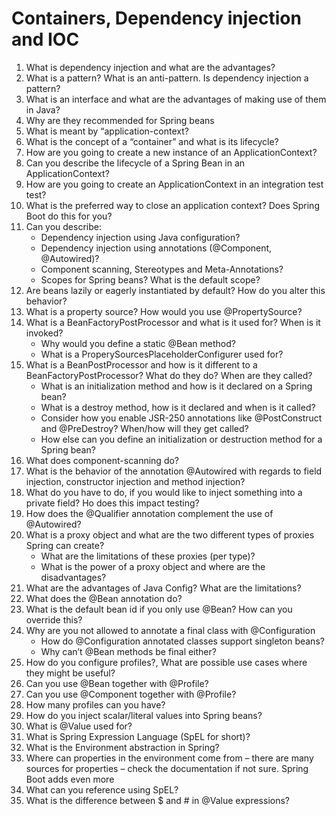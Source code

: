 # Containers, Dependency injection and IOC
1. What is dependency injection and what are the advantages?
2. What is a pattern? What is an anti-pattern. Is dependency injection a pattern?
3. What is an interface and what are the advantages of making use of them in Java?
4. Why are they recommended for Spring beans
5. What is meant by “application-context?
6. What is the concept of a “container” and what is its lifecycle?
7. How are you going to create a new instance of an ApplicationContext?
8. Can you describe the lifecycle of a Spring Bean in an ApplicationContext?
9. How are you going to create an ApplicationContext in an integration test test?
10. What is the preferred way to close an application context? Does Spring Boot do this for you?
11. Can you describe:
    * Dependency injection using Java configuration?
    * Dependency injection using annotations (@Component, @Autowired)?
    * Component scanning, Stereotypes and Meta-Annotations?
    * Scopes for Spring beans? What is the default scope?
12. Are beans lazily or eagerly instantiated by default? How do you alter this behavior?
13. What is a property source? How would you use @PropertySource?
14. What is a BeanFactoryPostProcessor and what is it used for? When is it invoked?
    * Why would you define a static @Bean method?
    * What is a ProperySourcesPlaceholderConfigurer used for?
15. What is a BeanPostProcessor and how is it different to a BeanFactoryPostProcessor? What do they do? When are they called?
    * What is an initialization method and how is it declared on a Spring bean?
    * What is a destroy method, how is it declared and when is it called?
    * Consider how you enable JSR-250 annotations like @PostConstruct and @PreDestroy? When/how will they get called?
    * How else can you define an initialization or destruction method for a Spring bean?
16. What does component-scanning do?
17. What is the behavior of the annotation @Autowired with regards to field injection, constructor injection and method injection?
18. What do you have to do, if you would like to inject something into a private field? Ho does this impact testing?
19. How does the @Qualifier annotation complement the use of @Autowired?
20. What is a proxy object and what are the two different types of proxies Spring can create?
    * What are the limitations of these proxies (per type)?
    * What is the power of a proxy object and where are the disadvantages?
21. What are the advantages of Java Config? What are the limitations?
22. What does the @Bean annotation do? 
23. What is the default bean id if you only use @Bean? How can you override this?
24. Why are you not allowed to annotate a final class with @Configuration
    * How do @Configuration annotated classes support singleton beans? 
    * Why can’t @Bean methods be final either?
25. How do you configure profiles?, What are possible use cases where they might be useful?
26. Can you use @Bean together with @Profile?
27. Can you use @Component together with @Profile?
28. How many profiles can you have?
29. How do you inject scalar/literal values into Spring beans?
30. What is @Value used for?
31. What is Spring Expression Language (SpEL for short)?
32. What is the Environment abstraction in Spring?
33. Where can properties in the environment come from – there are many sources for properties – check the documentation if not sure. Spring Boot adds even more
34. What can you reference using SpEL?
35. What is the difference between $ and # in @Value expressions?